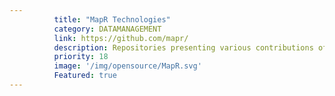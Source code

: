 ```yaml
---
          title: "MapR Technologies"
          category: DATAMANAGEMENT
          link: https://github.com/mapr/
          description: Repositories presenting various contributions of MapR to Apache Open Source projects and proper developments.
          priority: 18
          image: '/img/opensource/MapR.svg'
          Featured: true
---
```

          